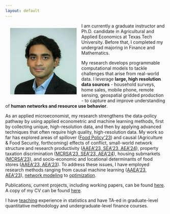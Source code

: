 ```yaml
---
layout: default
---
```

<img style="width=209px;height=209px;float:left;padding:15px;"
src="/images/photo.jpg" alt="" width="209" height="209">

I am currently a graduate instructor and Ph.D. candidate in Agricultural and Applied Economics at Texas Tech University. Before that, I completed my undergrad majoring in Finance and Mathematics. 

My research develops programmable computational models to tackle challenges that arise from real-world data. I leverage **large, high resolution data sources** - household surveys, home sales, mobile phone, remote sensing, geospatial gridded production - to capture and improve understanding of **human networks and resource use behavior**. 

As an applied microeconomist, my research strengthens the data-policy pathway by using applied econometric and machine learning methods, first by collecting unique, high-resolution data, and then by applying advanced techniques that often require high quality, high-resolution data. My work so far has explored areas of spillover ([Food Policy'23](https://www.sciencedirect.com/science/article/pii/S0306919223000155?via%3Dihub)) and causal (Agriculture & Food Security, forthcoming) effects of conflict, small-world network structure and research productivity ([AAEA'23, SEA'23, AEA'24](/PPT_Strength%20of%20weak%20ties.pdf)), property taxation discrimination ([MCRSA'23, SEA'23, AEA'24](/PPT_Bias%20in%20Atlanta%20property%20tax.pdf)), housing submarkets ([MCRSA'23](/PPT_Submarket%20separation%20in%20Atlanta.pdf)), and socio-economic and locational determinants of food stores ([AAEA'23, AEA'23](/Poster_Determinants%20of%20food%20retailer%20location.pdf)). To address these issues, I have employed research methods ranging from causal machine learning ([AAEA'23, AEA'23](/PPT_Comparative%20effectiveness%20of%20causal%20ML.pdf)), [network modeling](/PPT_Strength%20of%20weak%20ties.pdf) to [optimization](/PPT_Bioenergy.pdf). 

Publications, current projects, including working papers, can be found [here](/research/). A copy of my CV can be found [here](/FuadSyed_CV_04152023.pdf). 

I have [teaching](/teaching/) experience in statistics and have TA-ed in graduate-level quantitative methodology and undergraduate-level finance courses. 

